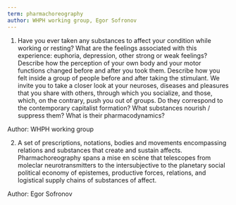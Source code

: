 ```yaml
---
term: pharmachoreography
author: WHPH working group, Egor Sofronov
---
```

1) Have you ever taken any substances to affect your condition while working or resting? What are the feelings associated with this experience: euphoria, depression, other strong or weak feelings? Describe how the perception of your own body and your motor functions changed before and after you took them. Describe how you felt inside a group of people before and after taking the stimulant. We invite you to take a closer look at your neuroses, diseases and pleasures that you share with others, through which you socialize, and those, which, on the contrary, push you out of groups. Do they correspond to the contemporary capitalist formation? What substances nourish / suppress them? What is their pharmacodynamics?

Author: WHPH working group

2) A set of prescriptions, notations, bodies and movements encompassing relations and substances that create and sustain affects. Pharmachoreography spans a mise en scène that telescopes from moleclar neurotransmitters to the intersubjective to the planetary social political economy of epistemes, productive forces, relations, and logistical supply chains of substances of affect.

Author: Egor Sofronov

